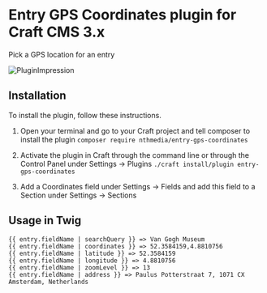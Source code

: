 # Entry GPS Coordinates plugin for Craft CMS 3.x

Pick a GPS location for an entry

![PluginImpression](https://user-images.githubusercontent.com/3450011/64065265-e3cbc680-cc0b-11e9-89fc-ed682123b109.gif)

## Installation

To install the plugin, follow these instructions.

1. Open your terminal and go to your Craft project and tell composer to install the plugin
```composer require nthmedia/entry-gps-coordinates```

2. Activate the plugin in Craft through the command line or through the Control Panel under Settings → Plugins 
```./craft install/plugin entry-gps-coordinates```

3. Add a Coordinates field under Settings → Fields and add this field to a Section under Settings → Sections

## Usage in Twig

```
{{ entry.fieldName | searchQuery }} => Van Gogh Museum
{{ entry.fieldName | coordinates }} => 52.3584159,4.8810756
{{ entry.fieldName | latitude }} => 52.3584159
{{ entry.fieldName | longitude }} => 4.8810756
{{ entry.fieldName | zoomLevel }} => 13
{{ entry.fieldName | address }} => Paulus Potterstraat 7, 1071 CX Amsterdam, Netherlands
```
